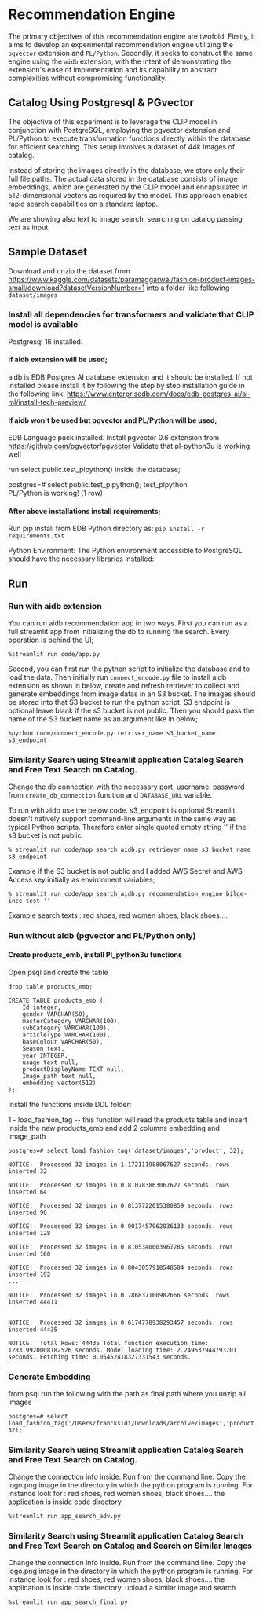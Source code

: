 # Recommendation Engine

The primary objectives of this recommendation engine are twofold. Firstly, it aims to develop an experimental recommendation engine utilizing the `pgvector` extension and `PL/Python`. Secondly, it seeks to construct the same engine using the `aidb` extension, with the intent of demonstrating the extension's ease of implementation and its capability to abstract complexities without compromising functionality.

## Catalog Using Postgresql &amp; PGvector

The objective of this experiment is to leverage the CLIP model in conjunction with PostgreSQL, employing the pgvector extension and PL/Python to execute transformation functions directly within the database for efficient searching. This setup involves a dataset of 44k Images of catalog. 

Instead of storing the images directly in the database, we store only their full file paths. The actual data stored in the database consists of image embeddings, which are generated by the CLIP model and encapsulated in 512-dimensional vectors as required by the model. This approach enables rapid search capabilities on a standard laptop.

We are showing also text to image search, searching on catalog passing text as input. 

## Sample Dataset
Download and unzip the dataset from https://www.kaggle.com/datasets/paramaggarwal/fashion-product-images-small/download?datasetVersionNumber=1
into a folder like following `dataset/images`

### Install all dependencies for transformers and validate that CLIP model is available

Postgresql 16 installed.

#### If aidb extension will be used;

aidb is EDB Postgres AI database extension and it should be installed. If not installed please install it by following the step by step installation guide in the following link: https://www.enterprisedb.com/docs/edb-postgres-ai/ai-ml/install-tech-preview/

#### If aidb won't be used but pgvector and PL/Python will be used;

EDB Language pack installed.
Install pgvector 0.6 extension from https://github.com/pgvector/pgvector
Validate that pl-python3u is working well 

run select public.test_plpython() inside the database;

postgres=# select public.test_plpython();
     test_plpython     
 PL/Python is working!
(1 row)

#### After above installations install requirements;

Run pip install from EDB Python directory as: `pip install -r requirements.txt`


Python Environment: The Python environment accessible to PostgreSQL should have the necessary libraries installed: 

## Run
### Run with aidb extension
You can run aidb recommendation app in two ways.
First you can run as a full streamlit app from initializing the db to running the search. Every operation is behind the UI;

```
%streamlit run code/app.py
```

Second, you can first run the python script to initialize the database and to load the data. Then initially run `connect_encode.py` file to install aidb extension as shown in below, create and refresh retriever to collect and generate embeddings from image datas in an S3 bucket.
The images should be stored into that S3 bucket to run the python script. S3 endpoint is optional leave blank if the s3 bucket is not public. Then you should pass the name of the S3 bucket name as an argument like in below;

```
%python code/connect_encode.py retriver_name s3_bucket_name s3_endpoint
```

### Similarity Search using Streamlit application Catalog Search and Free Text Search on Catalog. 

Change the db connection with the necessary port, username, password from `create_db_connection` function and `DATABASE_URL` variable. 

To run with aidb use the below code. s3_endpoint is optional Streamlit doesn't natively support command-line arguments in the same way as typical Python scripts. Therefore enter single quoted empty string '' if the s3 bucket is not public.
```
% streamlit run code/app_search_aidb.py retriever_name s3_bucket_name s3_endpoint
```

Example if the S3 bucket is not public and I added AWS Secret and AWS Access key initially as environment variables; 
```
% streamlit run code/app_search_aidb.py recommendation_engine bilge-ince-test ''
```

Example search texts : red shoes, red women shoes, black shoes....

### Run without aidb (pgvector and PL/Python only)

#### Create products_emb, install Pl_python3u functions

Open psql and create the table 
```
drop table products_emb;

CREATE TABLE products_emb (
    Id integer,
    gender VARCHAR(50),
    masterCategory VARCHAR(100),
    subCategory VARCHAR(100),
    articleType VARCHAR(100),
    baseColour VARCHAR(50),
    Season text,
    year INTEGER,
    usage text null,
    productDisplayName TEXT null,
    Image_path text null, 
    embedding vector(512)
);
```


Install the functions inside DDL folder:

1 - load_fashion_tag -- this function will read the products table and insert inside the new products_emb and add 2 columns embedding and image_path

```
postgres=# select load_fashion_tag('dataset/images','product', 32);

NOTICE:  Processed 32 images in 1.172111988067627 seconds. rows inserted 32

NOTICE:  Processed 32 images in 0.810783863067627 seconds. rows inserted 64

NOTICE:  Processed 32 images in 0.8137722015380859 seconds. rows inserted 96

NOTICE:  Processed 32 images in 0.9017457962036133 seconds. rows inserted 128

NOTICE:  Processed 32 images in 0.8105340003967285 seconds. rows inserted 160

NOTICE:  Processed 32 images in 0.8043057918548584 seconds. rows inserted 192
...

NOTICE:  Processed 32 images in 0.786837100982666 seconds. rows inserted 44411


NOTICE:  Processed 32 images in 0.6174778938293457 seconds. rows inserted 44435

NOTICE:  Total Rows: 44435 Total function execution time: 1283.9920008182526 seconds. Model loading time: 2.249537944793701 seconds. Fetching time: 0.05452418327331543 seconds.
```

### Generate Embedding 

from psql 
run the following with the path as final path where you unzip all images
```
postgres=# select load_fashion_tag('/Users/francksidi/Downloads/archive/images','product', 32);
```


### Similarity Search using Streamlit application Catalog Search and Free Text Search on Catalog. 

Change the connection info inside. Run from the command line. Copy the logo.png image in the directory in which the python program is running.
For instance look for : red shoes, red women shoes, black shoes....
the application is inside code directory.
```
%streamlit run app_search_adv.py
```

### Similarity Search using Streamlit application Catalog Search and Free Text Search on Catalog and Search on Similar Images

Change the connection info inside. Run from the command line. Copy the logo.png image in the directory in which the python program is running.
For instance look for : red shoes, red women shoes, black shoes....
the application is inside code directory.
upload a similar image and search
```
%streamlit run app_search_final.py
